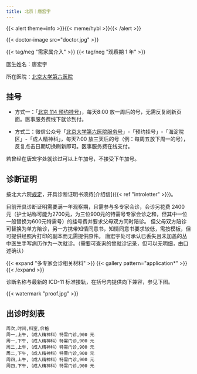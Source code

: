 ```yaml
---
title: 北京｜唐宏宇
---
```


{{< alert theme=info >}}{{< meme/hybl >}}{{< /alert >}}

{{< doctor-image src="doctor.jpg" >}}

{{< tag/neg "需家属介入" >}}
{{< tag/neg "观察期 1 年" >}}

医生姓名：唐宏宇

所在医院：[北京大学第六医院](https://amap.com/place/B000A2EF2C)

## 挂号

- 方式一：「[北京 114 预约挂号](weixin://beijing114guahao)」，每天8:00 放一周后的号，无需反复刷新页面。医事服务费线下就诊到付。

- 方式二：微信公众号「[北京大学第六医院服务号](weixin://gh_bf1aa0cd6f4b)」-「预约挂号」-「海淀院区」-「成人精神科」，每天7:00 放三天后的号（例：每周五放下周一的号），反复点击日期切换刷新即可。医事服务费在线支付。

若曾经在唐宏宇处就诊过可以上午加号，不接受下午加号。

## 诊断证明

按北大六院[规定](https://www.pkuh6.cn/Html/News/Articles/2521.html)，开具诊断证明书须持[介绍信]({{< ref "introletter" >}})。

目前开具诊断证明需要满一年观察期，且需参与多专家会诊，会诊另花费 2400 元（护士站称可能为2700元，为三位900元的特需号专家会诊之和，但其中一位一般替换为600元特需号）的挂号费并要求父母双方同时陪诊。
但父母双方陪诊可替换为单方陪诊，另一方携带知情同意书，知情同意书要求较低，需按模板，但可提供经照片打印的副本而无需提供原件。
唐宏宇处可承认已丢失且未加盖的丛中医生手写病历作为一次就诊。（需要可查询的曾就诊记录，但可以无明细，由口述确认）

{{< expand "多专家会诊相关材料" >}}
{{< gallery pattern="application*" >}}
{{< /expand >}}

诊断名称与最新的 ICD-11 标准接轨，在括号内提供向下兼容，参见下图。

{{< watermark "proof.jpg" >}}

## 出诊时刻表

```csv
周次,时间,科室,价格
周一,上午,（成人精神科）特需门诊,900 元
周一,下午,（成人精神科）特需门诊,900 元
周二,上午,（成人精神科）特需门诊,900 元
周二,下午,（成人精神科）特需门诊,900 元
周四,上午,（成人精神科）特需门诊,900 元
周四,下午,（成人精神科）特需门诊,900 元
```
